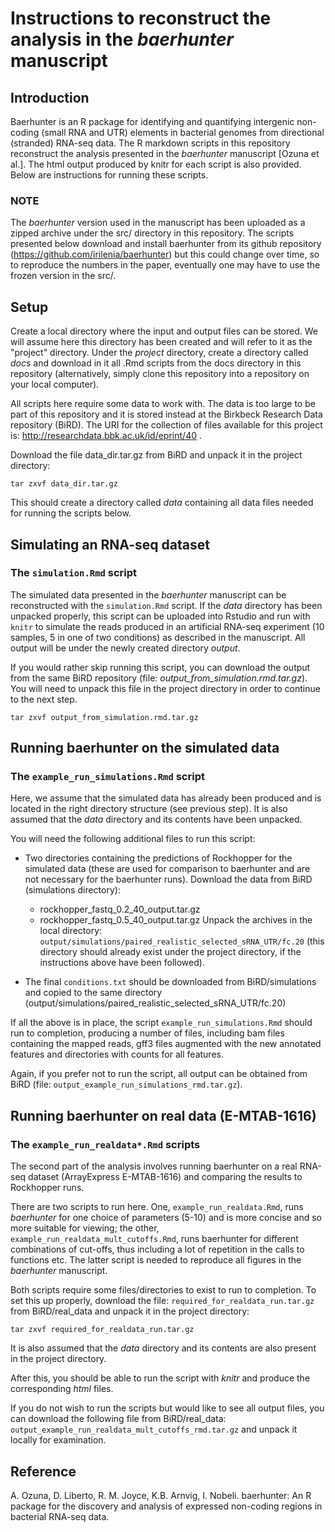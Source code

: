 # Instructions to reconstruct the analysis in the *baerhunter* manuscript

## Introduction
Baerhunter is an R package for identifying and quantifying intergenic non-coding (small RNA and UTR) elements in bacterial genomes from directional (stranded) RNA-seq data. The R markdown scripts in this repository reconstruct the analysis presented in the *baerhunter* manuscript [Ozuna et al.]. The html output produced by knitr for each script is also provided. Below are instructions for running these scripts.

### NOTE
The *baerhunter* version used in the manuscript has been uploaded as a zipped archive under the src/ directory in this repository. The scripts presented below download and install baerhunter from its github repository (https://github.com/irilenia/baerhunter) but this could change over time, so to reproduce the numbers in the paper, eventually one may have to use the frozen version in the src/.

## Setup
Create a local directory where the input and output files can be stored. We will assume here this directory has been created and will refer to it as the "project" directory. Under the *project* directory, create a directory called *docs* and download in it all .Rmd scripts from the docs directory in this repository (alternatively, simply clone this repository into a repository on your local computer).

All scripts here require some data to work with. The data is too large to be part of this repository and it is stored instead at the Birkbeck Research Data repository (BiRD). The URI for the collection of files available for this project is: http://researchdata.bbk.ac.uk/id/eprint/40 . 

Download the file data_dir.tar.gz from BiRD and unpack it in the project directory:
```{bash }
tar zxvf data_dir.tar.gz
```
This should create a directory called *data* containing all data files needed for running the scripts below.

## Simulating an RNA-seq dataset
### The `simulation.Rmd` script
The simulated data presented in the *baerhunter* manuscript can be reconstructed with the `simulation.Rmd` script. If the *data* directory has been unpacked properly, this script can be uploaded into Rstudio and run with `knitr` to simulate the reads produced in an artificial RNA-seq experiment (10 samples, 5 in one of two conditions) as described in the manuscript. All output will be under the newly created directory *output*. 

If you would rather skip running this script, you can download the output from the same BiRD repository (file: *output_from_simulation.rmd.tar.gz*). You will need to unpack this file in the project directory in order to continue to the next step.
```{bash }
tar zxvf output_from_simulation.rmd.tar.gz
```

## Running baerhunter on the simulated data
### The `example_run_simulations.Rmd` script
Here, we assume that the simulated data has already been produced and is located in the right directory structure (see previous step). It is also assumed that the *data* directory and its contents have been unpacked.

You will need the following additional files  to run this script:

* Two directories containing the predictions of Rockhopper for the simulated data (these are used for comparison to baerhunter and are not necessary for the baerhunter runs). Download the data from BiRD (simulations directory):
   + rockhopper_fastq_0.2_40_output.tar.gz
   + rockhopper_fastq_0.5_40_output.tar.gz
Unpack the archives in the local directory:
`output/simulations/paired_realistic_selected_sRNA_UTR/fc.20`
(this directory should already exist under the project directory, if the instructions above have been followed).

* The final `conditions.txt` should be downloaded from BiRD/simulations and copied to the same directory (output/simulations/paired_realistic_selected_sRNA_UTR/fc.20)

If all the above is in place, the script `example_run_simulations.Rmd` should run to completion, producing a number of files, including bam files containing the mapped reads, gff3 files augmented with the new annotated features and directories with counts for all features.

Again, if you prefer not to run the script, all output can be obtained from BiRD (file: `output_example_run_simulations_rmd.tar.gz`).

## Running baerhunter on real data (E-MTAB-1616)
### The `example_run_realdata*.Rmd` scripts
The second part of the analysis involves running baerhunter on a real RNA-seq dataset (ArrayExpress E-MTAB-1616) and comparing the results to Rockhopper runs.


There are two scripts to run here. One, `example_run_realdata.Rmd`,  runs *baerhunter* for one choice of parameters (5-10) and is more concise and so more suitable for viewing; the other, `example_run_realdata_mult_cutoffs.Rmd`,  runs baerhunter for different combinations of cut-offs, thus including a lot of repetition in the calls to functions etc. The latter script is needed to reproduce all figures in the *baerhunter* manuscript.

Both scripts require some files/directories to exist to run to completion. To set this up properly, download the file: `required_for_realdata_run.tar.gz` from
BiRD/real_data and unpack it in the project directory:
```{bash }
tar zxvf required_for_realdata_run.tar.gz
```

It is also assumed that the *data* directory and its contents are also present in the project directory.

After this, you should be able to run the script with *knitr* and produce the corresponding *html* files.

If you do not wish to run the scripts but would like to see all output files, you can download the following file from BiRD/real_data:
`output_example_run_realdata_mult_cutoffs_rmd.tar.gz`
and unpack it locally for examination.

## Reference
A. Ozuna, D. Liberto, R. M. Joyce, K.B. Arnvig, I. Nobeli. baerhunter: An R package for the discovery and analysis of expressed non-coding regions in bacterial RNA-seq data.

